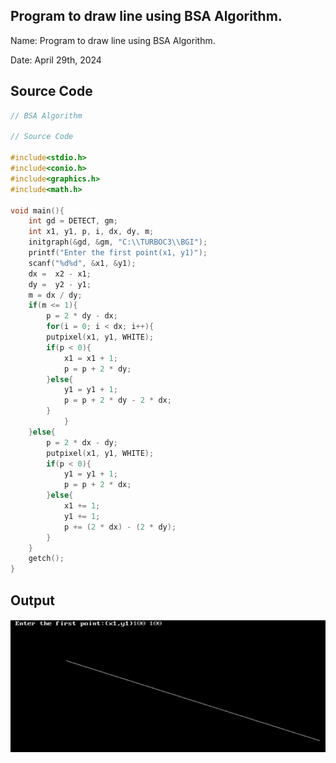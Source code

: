 ## Program to draw line using BSA Algorithm.

Name: Program to draw line using BSA Algorithm.

Date: April 29th, 2024

## Source Code

```c 
// BSA Algorithm

// Source Code

#include<stdio.h>
#include<conio.h>
#include<graphics.h>
#include<math.h>

void main(){
    int gd = DETECT, gm;
    int x1, y1, p, i, dx, dy, m;
    initgraph(&gd, &gm, "C:\\TURBOC3\\BGI");
    printf("Enter the first point(x1, y1)");
    scanf("%d%d", &x1, &y1);
    dx =  x2 - x1;
    dy =  y2 - y1;
    m = dx / dy;
    if(m <= 1){
        p = 2 * dy - dx;
        for(i = 0; i < dx; i++){
        putpixel(x1, y1, WHITE);
        if(p < 0){
            x1 = x1 + 1;
            p = p + 2 * dy;
        }else{
            y1 = y1 + 1;
            p = p + 2 * dy - 2 * dx;
        }
            }
    }else{
        p = 2 * dx - dy;
        putpixel(x1, y1, WHITE);
        if(p < 0){
            y1 = y1 + 1;
            p = p + 2 * dx;
        }else{
            x1 += 1;
            y1 += 1;
            p += (2 * dx) - (2 * dy);
        }
    }
    getch();
}
```

## Output

![Program to Print Hello World](./output.png)